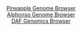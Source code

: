 <div id="Pineapple_Genome_Browser" align="center">
  <a href="https://igv.org/app/?sessionURL=blob:zZJta9swFIX_i6BlA8evsR0bykiTtE2TtFlTz2tKMYotO2plyZNkOy_kv08rG_uyQvNhYyCQdJF0zzl69qBBXGBGQQhs3XJ1ywIaEGvWLmBZEXQDSyRAmEMikAY4yhFHNEUg3IMcCgmju6m6uZayEqFhYFl1SkgLpgtHhyXcMQpboaesNAaMELhiHErGhXHOYcMMXDSdFq1gVemqt6O7RgYlNCCp1owKZlSIFkmr3kt.lZICUVaipKyJxK8CEqVHacz0HH7qx4t.miIhJmg7zs76k3H_izOKlpfeYBndXsWRF58ucEGhrDk6M8fRnRgUzXQjy7zX65F4XjXQt9qL9sQZno42FeZInFm.1XN8z3ZcFQymGdr8T57VwEf6xu3n..F2joJNPiUn9jku04U9NHdzWl9033B.0ABhaa1IAOma.6Flao7paa7tdX4srZ5mmoHKhzMMwscnDUgO0xd1_HEP5LZSvACBvtWv6GiA8QxxEHYC0_StILDdrt81g8A6aHtQc_L3wr2I7gLftPu27SU5JlLBnCWCVkKHlOpNmuvF7sg0b7rPs93qK5611xFl8PL2Ob.c3z_kA2_0xyw95V.1fv1AZfQ9iv4Jd.8RosvVsbD1J97QtRVlV.OYZmqGk1kRP4_k8qWeLR_ejOi4eHLGSyjVeVVR25_ENZBjSKUqNFjgFSZYbmOVJGtBaNmOAhekjDBFIuDF6oOpmZrlmh9_A.ocng7fAQ--">Pineapple Genome Browser</a>
</div>
<div id="Alphonso_Genome_Browser" align="center">
  <a href="https://igv.org/app/?sessionURL=blob:zZJfa9swFMW_i2BlA8d_azs2hOGkaVrSNCXByZJSjGLLjlpZciXZbhLy3aeFjb2s0DxsDPQgXa50zzn6HUCDuMCMghDYuuXqlgU0ILasncOyIugelkiAMIdEIA1wlCOOaIpAeAA5FBLGszt1cytlJULDwLLqlJAWTBeODku4ZxS2Qk9ZaQwYIXDDOJSMC6PPYcMMXDSdFm1gVelqtqO7RgYlNCCptowKZlSIFkmr3kt.lZICUVaipKyJxCcBidKjNGZ6Dr9Gy3mUpkiIMdrdZr1ofBstnGG8HnmDdTy9Wcbe8mKOCwplzVHv.dZd7fvyZTZd2FGwHrvza.rH5WgyNj85VxfDtwpzJHqWb3Ud33P8SxUMphl6.588q4XP9D2tXW8963cnV81.YI3uM5fZz8G34XW2.qNvFxw1QFhaKw5AuuV.aJmaY3qaa3udH1urq5lmoNLhDIPw8UkDksP0RbU_HoDcVYoWINBrfQJHA4xniIOwE5imbwWB7V76l2YQWEftAGpO_l601_Es8E07sm0vyTGRCuUsEbQSOqRUb9JcL_ZnZjmLXxewv3R3kctHD2k68Wb1CjO7vnkvSw2o0afvU0Y_ouifUPcRIbrcnIsaofN2wVpaUzYt41ZOp.UDWSM6aYfvxnNeNDnjJZSqX1XU8SdtDeQYUqkKDRZ4gwmWu6VKkbUgtGxHQQtSRpiiEPBi89nUTM1yzS._4XSOT8fv">Alphonso Genome Browser</a>
</div>


<div id="DAF_Genomics_Browser" align="center">
  <a href="https://igv.org/app/?sessionURL=blob:tZFra9swFIb_i6D9ZDu.OzaE4W1Zl7V0a1wvkFLCmX1sa7UsR5KbpiH_fcJrGWyUMehAEhLn8r46z4Hco5CUdyQhruUEluMQg8iG7zJgfYuXwFCSpIJWokEEViiwK5AkB1KBVJAvL3Rlo1Qvk8mkhMqsseOMFtKSngW9KfmgGtSppmsBg0fewU5aBWc6WcEE2r7hneQTKAqU0rQnPXb1Zgf6eI5txpa4YUOr6Ki60Sa0sdKqQLulXYkPfzHyH5T1om_SVZaO9ee4X5Sz9HyRfvXm.fosfLfOP39c5eHqNKN1B2oQOGsVLE_ct3TfBleuQ4ezZh1m7HtQLer7.sR7fzp_6KlAOXMiZ.pFoWdPydEgLS8GDYEUjXASxzcid2q4vm8.Xb0g1FMQnJLk5tYgSkBxp9NvDkTte42KSNwOIzWDcFGiIIkZ23bkxLEb.JFvx7FzNA5kEO0rs_yQL.PIdlPXDa1vwLR.RdtxgFroz.Brgfyts97_CsrezvvLbfY4fPHlNLxKF811uGX5BX66ewGTQV78VsUFA6VDP59PUKDVagw79YuKd7w9_gA-">DAF Genomics Browser</a>
</div>
